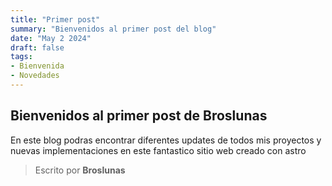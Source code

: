 ```yaml
---
title: "Primer post"
summary: "Bienvenidos al primer post del blog"
date: "May 2 2024"
draft: false
tags:
- Bienvenida
- Novedades
---
```


## Bienvenidos al primer post de Broslunas

En este blog podras encontrar diferentes updates de todos mis proyectos y nuevas implementaciones en este fantastico sitio web creado con astro

> Escrito por **Broslunas**